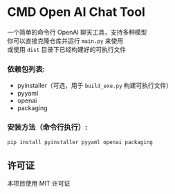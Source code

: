# CMD Open AI Chat Tool
一个简单的命令行 OpenAI 聊天工具，支持多种模型  
你可以直接克隆仓库并运行 `main.py` 来使用  
或使用 `dist` 目录下已经构建好的可执行文件

### 依赖包列表:
 - pyinstaller（可选，用于 `build_exe.py` 构建可执行文件）
 - pyyaml
 - openai
 - packaging

### 安装方法（命令行执行）:
```bash
pip install pyinstaller pyyaml openai packaging
```

## 许可证
本项目使用 MIT 许可证